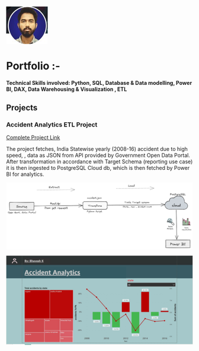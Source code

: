 ![EEG Band Discovery](/assets/fprof.jpg)
# Portfolio :-

#### Technical Skills involved: Python, SQL, Database & Data modelling, Power BI, DAX, Data Warehousing & Visualization , ETL 

## Projects
### Accident Analytics ETL Project 
[Complete Project Link](https://github.com/bhavk26/JSON_ETL_PYTHON_Postgresql.git)

The project fetches, India Statewise yearly (2008-16) accident due to high speed, , data as JSON from API provided by Government Open
Data Portal. After transformation in accordance with Target Schema (reporting use case) it is then ingested to PostgreSQL Cloud db, which is
then fetched by Power BI for analytics.

![EEG Band Discovery](/assets/Untitled-2024-02-18-1954.png)

![EEG Band Discovery](/assets/Accid.jpg)

